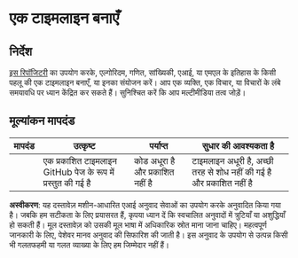 # एक टाइमलाइन बनाएँ

## निर्देश

[इस रिपॉजिटरी](https://github.com/Digital-Humanities-Toolkit/timeline-builder) का उपयोग करके, एल्गोरिदम, गणित, सांख्यिकी, एआई, या एमएल के इतिहास के किसी पहलू की एक टाइमलाइन बनाएँ, या इनका संयोजन करें। आप एक व्यक्ति, एक विचार, या विचारों के लंबे समयावधि पर ध्यान केंद्रित कर सकते हैं। सुनिश्चित करें कि आप मल्टीमीडिया तत्व जोड़ें।

## मूल्यांकन मापदंड

| मापदंड   | उत्कृष्ट                                          | पर्याप्त                                | सुधार की आवश्यकता है                                         |
| -------- | ------------------------------------------------- | --------------------------------------- | ------------------------------------------------------------ |
|          | एक प्रकाशित टाइमलाइन GitHub पेज के रूप में प्रस्तुत की गई है | कोड अधूरा है और प्रकाशित नहीं है        | टाइमलाइन अधूरी है, अच्छी तरह से शोध नहीं की गई है और प्रकाशित नहीं है |

**अस्वीकरण**:
यह दस्तावेज़ मशीन-आधारित एआई अनुवाद सेवाओं का उपयोग करके अनुवादित किया गया है। जबकि हम सटीकता के लिए प्रयासरत हैं, कृपया ध्यान दें कि स्वचालित अनुवादों में त्रुटियाँ या अशुद्धियाँ हो सकती हैं। मूल दस्तावेज़ को उसकी मूल भाषा में अधिकारिक स्रोत माना जाना चाहिए। महत्वपूर्ण जानकारी के लिए, पेशेवर मानव अनुवाद की सिफारिश की जाती है। इस अनुवाद के उपयोग से उत्पन्न किसी भी गलतफहमी या गलत व्याख्या के लिए हम जिम्मेदार नहीं हैं।